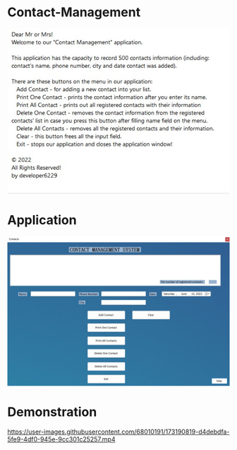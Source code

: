 # Contact-Management
![ezcv logo](https://github.com/rkodirkhonov/Contact-Management/blob/master/About.jpg)

# Application
![ezcv logo](https://github.com/rkodirkhonov/Contact-Management/blob/master/Main.jpg)


# Demonstration

https://user-images.githubusercontent.com/68010191/173190819-d4debdfa-5fe9-4df0-945e-9cc301c25257.mp4

